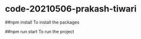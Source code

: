 # code-20210506-prakash-tiwari

##npm install
To install the packages

##npm run start
To run the project
